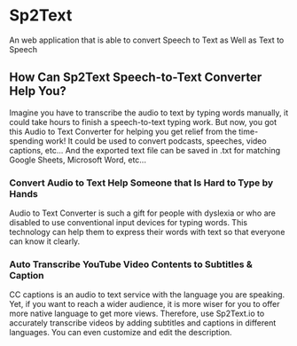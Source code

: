 # Sp2Text
An web application that is able to convert Speech to Text as Well as Text to Speech

<h2>How Can Sp2Text Speech-to-Text Converter Help You?</h2>


<p>Imagine you have to transcribe the audio to text by typing words manually, it could take hours to finish a speech-to-text typing work. But now, you got this Audio to Text Converter for helping you get relief from the time-spending work! It could be used to convert podcasts, speeches, video captions, etc... And the exported text file can be saved in .txt for matching Google Sheets, Microsoft Word, etc...</p>

<h3>Convert Audio to Text Help Someone that Is Hard to Type by Hands</h3>
<p>Audio to Text Converter is such a gift for people with dyslexia or who are disabled to use conventional input devices for typing words. This technology can help them to express their words with text so that everyone can know it clearly.</p>

<h3>Auto Transcribe YouTube Video Contents to Subtitles & Caption</h3>
<p>CC captions is an audio to text service with the language you are speaking. Yet, if you want to reach a wider audience, it is more wiser for you to offer more native language to get more views. Therefore, use Sp2Text.io to accurately transcribe videos by adding subtitles and captions in different languages. You can even customize and edit the description.</p>
